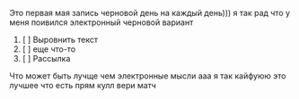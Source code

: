 Это первая мая запись
черновой день на каждый день)))
я так рад что у меня поивился электронный черновой вариант

1. [ ] Выровнить текст
2. [ ] еще что-то
3. [ ] Рассылка

Что может быть лучще чем электронные мысли 
ааа я так кайфуюю это лучшее что есть прям кулл 
вери матч
